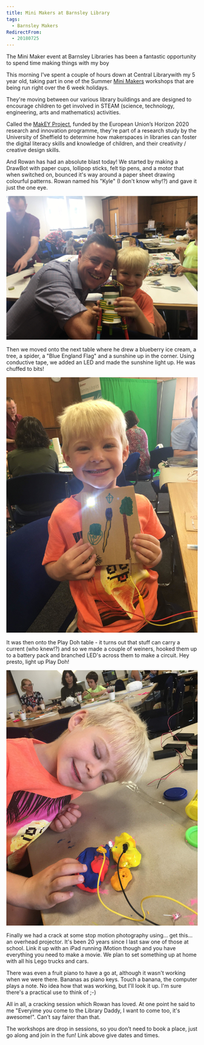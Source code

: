 ```yaml
---
title: Mini Makers at Barnsley Library
tags:
  - Barnsley Makers
RedirectFrom:
  - 20180725
---
```

The Mini Maker event at Barnsley Libraries has been a fantastic opportunity to spend time making things with my boy

This morning I've spent a couple of hours down at Central Library​ with my 5 year old, taking part in one of the Summer [Mini Makers](https://www.barnsley.gov.uk/services/libraries/mini-makers-at-barnsley-libraries/) workshops that are being run right over the 6 week holidays. 

They're moving between our various library buildings and are designed to encourage children to get involved in STEAM (science, technology, engineering, arts and mathematics) activities.

Called the [MakEY Project](https://twitter.com/MakEY_Project), funded by the European Union’s Horizon 2020 research and innovation programme, they're part of a research study by the University of Sheffield to determine how makerspaces in libraries can foster the digital literacy skills and knowledge of children, and their creativity / creative design skills. 

And Rowan has had an absolute blast today! We started by making a DrawBot with paper cups, lollipop sticks, felt tip pens, and a motor that when switched on, bounced it's way around a paper sheet drawing colourful patterns. Rowan named his "Kyle" (I don't know why!?) and gave it just the one eye.

![Rowan holding his DrawBot](/assets/images/2018-07-25-ro-and-me.jpg)

Then we moved onto the next table where he drew a blueberry ice cream, a tree, a spider, a "Blue England Flag" and a sunshine up in the corner. Using conductive tape, we added an LED and made the sunshine light up. He was chuffed to bits!

![Rowan holding his electronic picture](/assets/images/2018-07-25-rowan-card.jpg)

It was then onto the Play Doh table - it turns out that stuff can carry a current (who knew!?) and so we made a couple of weiners, hooked them up to a battery pack and branched LED's across them to make a circuit. Hey presto, light up Play Doh!

![Rowan playing with PlayDoh circuits](/assets/images/2018-07-25-rowan-plasticine.jpg)

Finally we had a crack at some stop motion photography using... get this... an overhead projector. It's been 20 years since I last saw one of those at school. Link it up with an iPad running iMotion though and you have everything you need to make a movie. We plan to set something up at home with all his Lego trucks and cars.

There was even a fruit piano to have a go at, although it wasn't working when we were there. Bananas as piano keys. Touch a banana, the computer plays a note. No idea how that was working, but I'll look it up. I'm sure there's a practical use to think of ;-)

All in all, a cracking session which Rowan has loved. At one point he said to me "Everyime you come to the Library Daddy, I want to come too, it's awesome!". Can't say fairer than that.

The workshops are drop in sessions, so you don't need to book a place, just go along and join in the fun! Link above give dates and times.